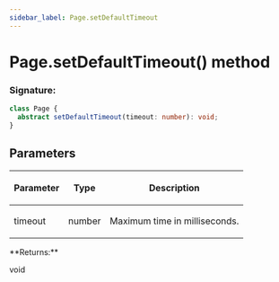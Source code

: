 ```yaml
---
sidebar_label: Page.setDefaultTimeout
---
```


# Page.setDefaultTimeout() method

### Signature:

```typescript
class Page {
  abstract setDefaultTimeout(timeout: number): void;
}
```

## Parameters

<table><thead><tr><th>

Parameter

</th><th>

Type

</th><th>

Description

</th></tr></thead>
<tbody><tr><td>

timeout

</td><td>

number

</td><td>

Maximum time in milliseconds.

</td></tr>
</tbody></table>
**Returns:**

void
